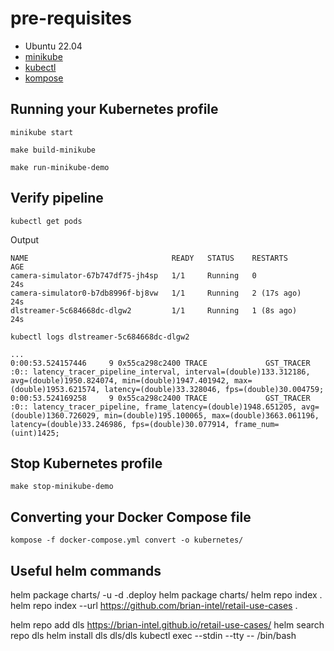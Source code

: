 # pre-requisites

- Ubuntu 22.04
- [minikube](https://minikube.sigs.k8s.io/docs/start/)
- [kubectl](https://kubernetes.io/docs/tasks/tools/install-kubectl-linux/)
- [kompose](https://github.com/kubernetes/kompose?tab=readme-ov-file#binary-installation)


## Running your Kubernetes profile

```
minikube start

make build-minikube

make run-minikube-demo
```

## Verify pipeline

```
kubectl get pods
```
Output
```
NAME                                READY   STATUS    RESTARTS      AGE
camera-simulator-67b747df75-jh4sp   1/1     Running   0             24s
camera-simulator0-b7db8996f-bj8vw   1/1     Running   2 (17s ago)   24s
dlstreamer-5c684668dc-dlgw2         1/1     Running   1 (8s ago)    24s
```

```
kubectl logs dlstreamer-5c684668dc-dlgw2
```

```
...
0:00:53.524157446     9 0x55ca298c2400 TRACE             GST_TRACER :0:: latency_tracer_pipeline_interval, interval=(double)133.312186, avg=(double)1950.824074, min=(double)1947.401942, max=(double)1953.621574, latency=(double)33.328046, fps=(double)30.004759;
0:00:53.524169258     9 0x55ca298c2400 TRACE             GST_TRACER :0:: latency_tracer_pipeline, frame_latency=(double)1948.651205, avg=(double)1360.726029, min=(double)195.100065, max=(double)3663.061196, latency=(double)33.246986, fps=(double)30.077914, frame_num=(uint)1425;
```

## Stop Kubernetes profile

```
make stop-minikube-demo
```

## Converting your Docker Compose file

``` 
kompose -f docker-compose.yml convert -o kubernetes/
```

## Useful helm commands

helm package charts/ -u -d .deploy
helm package charts/
helm repo index .
helm repo index --url https://github.com/brian-intel/retail-use-cases .

helm repo add dls https://brian-intel.github.io/retail-use-cases/
helm search repo dls
helm install dls dls/dls
kubectl exec --stdin --tty <container-id> -- /bin/bash